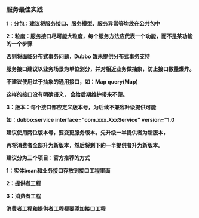 ### 服务最佳实践

**1：分包：建议将服务接口、服务模型、服务异常等均放在公共包中**

**2：粒度：服务接口尽可能大粒度，每个服务方法应代表一个功能，而不是某功能的一个步骤**

**否则将面临分布式事务问题，Dubbo 暂未提供分布式事务支持**

**服务接口建议以业务场景为单位划分，并对相近业务做抽象，防止接口数量爆炸。**

**不建议使用过于抽象的通用接口，如：Map query(Map)**

**这样的接口没有明确语义， 会给后期维护带来不便。**

**3：版本：每个接口都应定义版本号，为后续不兼容升级提供可能**

**如：dubbo:service interface="com.xxx.XxxService" version="1.0**

**建议使用两位版本号，要变更服务版本。先升级一半提供者为新版本，**

**再将消费者全部升为新版本，然后将剩下的一半提供者升为新版本。**



**建议分为三个项目：官方推荐的方式**

**1：实体bean和业务接口存放到接口工程里面**

**2：提供者工程**

**3：消费者工程**



**消费者工程和提供者工程都要添加接口工程**